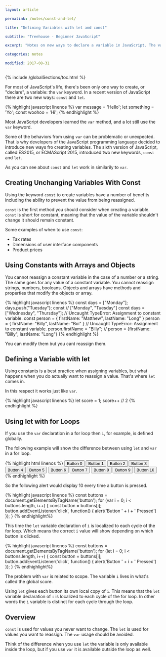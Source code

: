 ```yaml
---
layout: article

permalink: /notes/const-and-let/

title: "Defining Variables with let and const"

subtitle: "Treehouse - Beginner JavaScript"

excerpt: "Notes on new ways to declare a variable in JavaScript. The var declaration is no longer recrommended due to undesirable behaviors. Therefore, use const if the variable isn't going to be reassigned. Use let if the variable will be reassigned."

categories: notes

modified: 2017-08-31
---
```


{% include /globalSections/toc.html %}

For most of JavaScript's life, there's been only one way to create, or "declare", a variable: the `var` keyword. In a recent version of JavaScript there are two new ways: `const` and `let`.

{% highlight javascript linenos %}
var message = 'Hello';
let something = 'Yo';
const woohoo = 'Hi';
{% endhighlight %}

Most JavaScript developers learned the `var` method, and a lot still use the `var` keyword.

Some of the behaviors from using `var` can be problematic or unexpected. That is why developers of the JavaScript programming language decided to introduce new ways fro creating variables. The sixth version of JavaScript, called ES2015, or ECMAScript 2015, introduced two new keywords, `const` and `let`.

As you can see about `const` and `let` work in similarily to `var`.

## Creating Unchanging Variables With Const

Using the keyword `const` to create variables have a number of benefits including the ability to prevent the value from being reassigned.

`const` is the first method you should consider when creating a variable. `const` is short for constant, meaning that the value of the variable shouldn't change it should remain constant.

Some examples of when to use `const`:

<ul>
  <li>Tax rates</li>
  <li>Dimensions of user interface components</li>
  <li>Product prices</li>
</ul>

## Using Constants with Arrays and Objects

You cannot reassign a constant variable in the case of a number or a string. The same goes for any value of a constant variable. You cannot reassign strings, numbers, booleans. Objects and arrays have methods and properties that modify the objects or array. 

{% highlight javascript linenos %}
const days = ["Monday"];
days.push("Tuesday");
const
// ["Monday", "Tuesday"]
const days = ["Wednesday", "Thursday"];
// Uncaught TypeError: Assignment to constant variable.
const person = {
  firstName: "Matthew", 
  lastName: "Long"
}
person = {
  firstName: "Billy", 
  lastName: "Boi"
}
// Uncaught TypeError: Assignment to constant variable.
person.firstName = "Billy";
// person = {firstName: "Billy", lastName: "Long"}
{% endhighlight %}

You can modify them but you cant reassign them.

## Defining a Variable with let

Using constants is a best practice when assigning variables, but what happens when you do actually want to reassign a value. That's where `let` comes in.

In this respect it works just like `var`.

{% highlight javascript linenos %}
let score = 1;
score++
// 2
{% endhighlight %}

## Using let with for Loops

If you use the `var` declaration in a for loop then `i`, for example, is defined globally. 

The following example will show the difference between using `let` and `var` in a for loop.

{% highlight html linenos %}
<button>Button 0</button>
<button>Button 1</button>
<button>Button 2</button>
<button>Button 3</button>
<button>Button 4</button>
<button>Button 5</button>
<button>Button 6</button>
<button>Button 7</button>
<button>Button 8</button>
<button>Button 9</button>
<button>Button 10</button>
{% endhighlight %}

So the following alert would display 10 every time a button is pressed.

{% highlight javascript linenos %}
const buttons = document.getElementsByTagName('button');
for (var i = 0; i < buttons.length, i++) {
  const button = buttons[i];
  button.addEventListener('click', function() {
    alert('Button ' + i + ' Pressed')
  });
}
{% endhighlight%}

This time the `let` variable declaration of `i` is localized to each cycle of the for loop. Which means the correct `i` value will show depending on which button is clicked.

{% highlight javascript linenos %}
const buttons = document.getElementsByTagName('button');
for (let i = 0; i < buttons.length, i++) {
  const button = buttons[i];
  button.addEventListener('click', function() {
    alert('Button ' + i + ' Pressed')
  });
}
{% endhighlight%}

The problem with `var` is related to scope. The variable `i` lives in what's called the global score.

Using `let` gives each button its own local copy of `i`. This means that the `let` variable declaration of `i` is localized to each cycle of the for loop. In other words the `i` variable is distinct for each cycle through the loop.

## Overview

`const` is used for values you never want to change. The `let` is used for values you want to reassign. The `var` usage should be avoided.

Think of the difference when you use `let` the variable is only available inside the loop, but if you use `var` it is available outside the loop as well.
